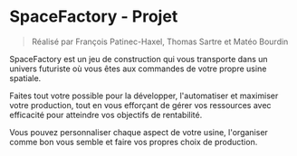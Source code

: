 # SpaceFactory - Projet
> Réalisé par François Patinec-Haxel, Thomas Sartre et Matéo Bourdin

SpaceFactory est un jeu de construction qui vous transporte dans un univers futuriste où vous êtes aux commandes de votre propre usine spatiale.

Faites tout votre possible pour la développer, l'automatiser et maximiser votre production, tout en vous efforçant de gérer vos ressources avec efficacité pour atteindre vos objectifs de rentabilité. 

Vous pouvez personnaliser chaque aspect de votre usine, l'organiser comme bon vous semble et faire vos propres choix de production.
